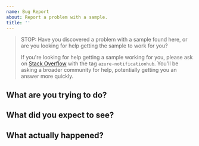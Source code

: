 ```yaml
---
name: Bug Report
about: Report a problem with a sample.
title: ''
---
```


> STOP: Have you discovered a problem with a sample found here, or are you looking for help getting the sample to work for you?
>
> If you're looking for help getting a sample working for you, please ask on [Stack Overflow](https://stackoverflow.com/questions/tagged/azure-notificationhub?tab=newest) with the tag `azure-notificationhub`. You'll be asking a broader community for help, potentially getting you an answer more quickly.


## What are you trying to do?

## What did you expect to see?

## What actually happened?
